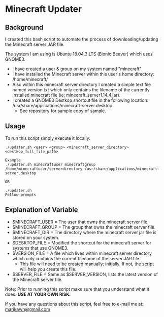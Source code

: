 # Minecraft Updater

## Background
I created this bash script to automate the process of downloading/updating the Minecraft server JAR file.

The system I am using is Ubuntu 18.04.3 LTS (Bionic Beaver) which uses GNOME3. 
- I have created a user & group on my system named "minecraft"
- I have installed the Minecraft server within this user's home directory: /home/minecraft/
- Also within this minecraft server directory I created a simple text file named version.txt which only contains the filename of the currently installed minecraft file (ie; minecraft_server1.14.4.jar). 
- I created a GNOME3 Destkop shortcut file in the following location: /usr/share/applications/minecraft-server.desktop
  - See repository for sample copy of sample.

## Usage
To run this script simply execute it locally:

```
./updater.sh <user> <group> <minecraft_server_directory> <destkop_full_file_path>

Example
./updater.sh minecraftuser minecraftgroup /home/minecraftuser/serverdirectory /usr/share/applications/minecraft-server.desktop

OR

./updater.sh
Follow prompts
``` 

## Explanation of Variable
- $MINECRAFT_USER = The user that owns the minecraft server file.
- $MINECRAFT_GROUP = The group that owns the minecraft server file.
- $MINECRAFT_DIR = The directory where the minecraft server jar file is stored on your system.
- $DESKTOP_FILE = Modified the shortcut for the minecraft server for systems that use GNOME3.
- $VERSION_FILE = A file which lives within minecraft server directory which only contains the current filename of the server JAR file.
  - This file will need to be created manually; initially. If not, the script will help you create this file.
- $SERVER_FILE = Same as $SERVER_VERSION, lists the latest version of the Minecraft server file.


Note: Prior to running this script make sure that you understand what it does. **USE AT YOUR OWN RISK.**

If you have any questions about this script, feel free to e-mail me at: marikawn@gmail.com
